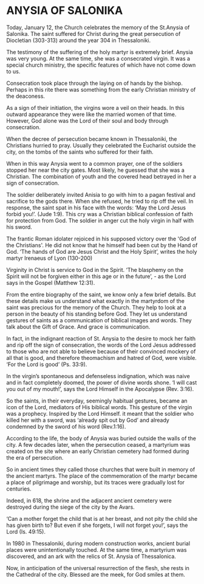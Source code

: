 # ANYSIA OF SALONIKA

Today, January 12, the Church celebrates the memory of the St.Anysia of Salonika. The saint suffered for Christ during the great persecution of Diocletian (303-313) around the year 304 in Thessaloniki.

The testimony of the suffering of the holy martyr is extremely brief. Anysia was very young. At the same time, she was a consecrated virgin. It was a special church ministry, the specific features of which have not come down to us.

Consecration took place through the laying on of hands by the bishop. Perhaps in this rite there was something from the early Christian ministry of the deaconess.

As a sign of their initiation, the virgins wore a veil on their heads. In this outward appearance they were like the married women of that time. However, God alone was the Lord of their soul and body through consecration.

When the decree of persecution became known in Thessaloniki, the Christians hurried to pray. Usually they celebrated the Eucharist outside the city, on the tombs of the saints who suffered for their faith.

When in this way Anysia went to a common prayer, one of the soldiers stopped her near the city gates. Most likely, he guessed that she was a Christian. The combination of youth and the covered head betrayed in her a sign of consecration.

The soldier deliberately invited Anisia to go with him to a pagan festival and sacrifice to the gods there. When she refused, he tried to rip off the veil. In response, the saint spat in his face with the words: ‘May the Lord Jesus forbid you!’. (Jude 1:9). This cry was a Christian biblical confession of faith for protection from God. The soldier in anger cut the holy virgin in half with his sword.

The frantic Roman idolater rejoiced in his supposed victory over the 'God of the Christians'. He did not know that he himself had been cut by the Hand of God. ‘The hands of God are Jesus Christ and the Holy Spirit’, writes the holy martyr Irenaeus of Lyon (130-200)

Virginity in Christ is service to God in the Spirit. ‘The blasphemy on the Spirit will not be forgiven either in this age or in the future’, - as the Lord says in the Gospel (Matthew 12:31).

From the entire biography of the saint, we know only a few brief details. But these details make us understand what exactly in the martyrdom of the saint was precious for the memory of the Church. They help to look at a person in the beauty of his standing before God. They let us understand gestures of saints as a communication of biblical images and words. They talk about the Gift of Grace. And grace is communication.

In fact, in the indignant reaction of St. Anysia to the desire to mock her faith and rip off the sign of consecration, the words of the Lord Jesus addressed to those who are not able to believe because of their convinced mockery of all that is good, and therefore theomachism and hatred of God, were visible. ‘For the Lord is good’ (Ps. 33:9).

In the virgin’s spontaneous and defenseless indignation, which was naive and in fact completely doomed, the power of divine words shone. ‘I will cast you out of my mouth!’, says the Lord Himself in the Apocalypse (Rev. 3:16).

So the saints, in their everyday, seemingly habitual gestures, became an icon of the Lord, mediators of His biblical words. This gesture of the virgin was a prophecy. Inspired by the Lord Himself. it meant that the soldier who killed her with a sword, was ‘already spit out by God’ and already condemned by the sword of his word (Rev.1:16).

According to the life, the body of Anysia was buried outside the walls of the city. A few decades later, when the persecution ceased, a martyrium was created on the site where an early Christian cemetery had formed during the era of persecution.

So in ancient times they called those churches that were built in memory of the ancient martyrs. The place of the commemoration of the martyr became a place of pilgrimage and worship, but its traces were gradually lost for centuries.

Indeed, in 618, the shrine and the adjacent ancient cemetery were destroyed during the siege of the city by the Avars.

‘Can a mother forget the child that is at her breast, and not pity the child she has given birth to? But even if she forgets, I will not forget you!’, says the Lord (Is. 49:15).

In 1980 in Thessaloniki, during modern construction works, ancient burial places were unintentionally touched. At the same time, a martyrium was discovered, and an ark with the relics of St. Anysia of Thessalonica.

Now, in anticipation of the universal resurrection of the flesh, she rests in the Cathedral of the city. Blessed are the meek, for God smiles at them.

